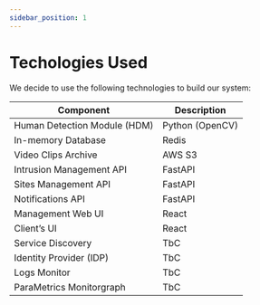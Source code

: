 ```yaml
---
sidebar_position: 1
---
```


# Techologies Used

We decide to use the following technologies to build our system:

| Component      | Description |
| ----------- | ----------- |
| Human Detection Module (HDM)      |  Python (OpenCV)       |
| In-memory Database   | Redis       |
| Video Clips Archive   | AWS S3        |
| Intrusion Management API   | FastAPI        |
| Sites Management API   | FastAPI   |
| Notifications API   | FastAPI    |
| Management Web UI   | React  |
| Client’s UI   | React     |
| Service Discovery   |  TbC   |
| Identity Provider (IDP)   | TbC     |
| Logs Monitor   | TbC    |
| ParaMetrics Monitorgraph   | TbC    |

